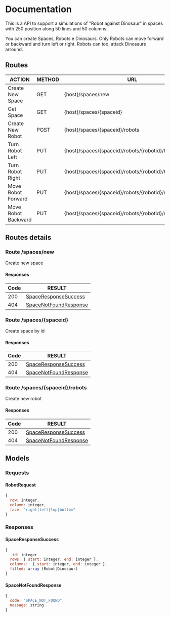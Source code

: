 # Documentation

This is a API to support a simulations of "Robot against Dinosaur" in spaces with 250 position along 50 lines and 50 columns.

You can create Spaces, Robots e Dinosaurs. Only Robots can move forward or backward and turn left or right. Robots can too, attack Dinosaurs arround.

## Routes

ACTION | METHOD | URL | Details
------------ | ------------- | ------------- | ------------- 
Create New Space | GET | {host}/spaces/new | [Space New Details](#route_spacesnew) 
Get Space | GET | {host}/spaces/{spaceid} | [Space Details](#route_spacesspaceid) 
Create New Robot | POST | {host}/spaces/{spaceid}/robots | [RobotRequest](#robotrequest) 
Turn Robot Left | PUT | {host}/spaces/{spaceid}/robots/{robotid}/turnleft | [RobotResponse](#robotresponsesuccess)
Turn Robot Right | PUT | {host}/spaces/{spaceid}/robots/{robotid}/turnright |  [RobotResponse](#robotresponsesuccess) 
Move Robot Forward | PUT | {host}/spaces/{spaceid}/robots/{robotid}/moveforward | [RobotResponse](#robotresponsesuccess)
Move Robot Backward | PUT | {host}/spaces/{spaceid}/robots/{robotid}/movebackward |  [RobotResponse](#robotresponsesuccess) 


## Routes details

### Route /spaces/new

Create new space

#### Responses
Code | RESULT 
------------ | -------------
200 | [SpaceResponseSuccess](#spaceresponsesuccess) 
404 | [SpaceNotFoundResponse](#spacenotfoundresponse)

### Route /spaces/{spaceid}

Create space by id

#### Responses
Code | RESULT 
------------ | -------------
200 | [SpaceResponseSuccess](#spaceresponsesuccess) 
404 | [SpaceNotFoundResponse](#spacenotfoundresponse)

### Route /spaces/{spaceid}/robots

Create new robot

#### Responses
Code | RESULT 
------------ | -------------
200 | [SpaceResponseSuccess](#spaceresponsesuccess) 
404 | [SpaceNotFoundResponse](#spacenotfoundresponse)



## Models

### Requests

#### RobotRequest

```javascript
{
  row: integer,
  column: integer,
  face: "right|left|top|bottom"
}
```
### Responses

#### SpaceResponseSuccess

```javascript
{
  _id: integer
  rows: { start: integer, end: integer },
  columns:  { start: integer, end: integer },
  filled: array (Robot|Dinosaur)
}
```
#### SpaceNotFoundResponse

```javascript
{
  code: "SPACE_NOT_FOUND"
  message: string
}
```
